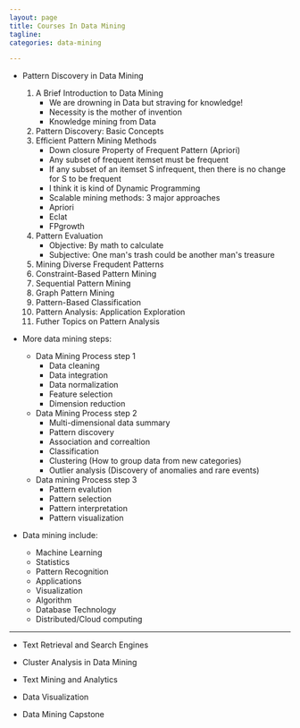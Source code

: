 ```yaml
---
layout: page
title: Courses In Data Mining
tagline:
categories: data-mining

---
```




- Pattern Discovery in Data Mining
    1. A Brief Introduction to Data Mining
        + We are drowning in Data but straving for knowledge!
        + Necessity is the mother of invention
        + Knowledge mining from Data
    2. Pattern Discovery: Basic Concepts
    3. Efficient Pattern Mining Methods
        + Down closure Property of Frequent Pattern (Apriori) 
        + Any subset of frequent itemset must be frequent
        + If any subset of an itemset S infrequent, then there is no change for S to be frequent
        + I think it is kind of Dynamic Programming
        + Scalable mining methods: 3 major approaches
        + Apriori
        + Eclat
        + FPgrowth
    4. Pattern Evaluation
        + Objective: By math to calculate
        + Subjective: One man's trash could be another man's treasure
    5. Mining Diverse Frequdent Patterns
    6. Constraint-Based Pattern Mining
    7. Sequential Pattern Mining
    8. Graph Pattern Mining
    9. Pattern-Based Classification
    10. Pattern Analysis: Application Exploration
    11. Futher Topics on Pattern Analysis

- More data mining steps:
    + Data Mining Process step 1
        - Data cleaning
        - Data integration
        - Data normalization
        - Feature selection
        - Dimension reduction
    + Data Mining Process step 2
        - Multi-dimensional data summary
        - Pattern discovery
        - Association and correaltion
        - Classification
        - Clustering (How to group data from new categories)
        - Outlier analysis (Discovery of anomalies and rare events)
    + Data mining Process step 3
        - Pattern evalution
        - Pattern selection
        - Pattern interpretation
        - Pattern visualization 

- Data mining include:
    + Machine Learning
    + Statistics
    + Pattern Recognition
    + Applications
    + Visualization
    + Algorithm
    + Database Technology
    + Distributed/Cloud computing

---

- Text Retrieval and Search Engines


- Cluster Analysis in Data Mining


- Text Mining and Analytics


- Data Visualization


- Data Mining Capstone
